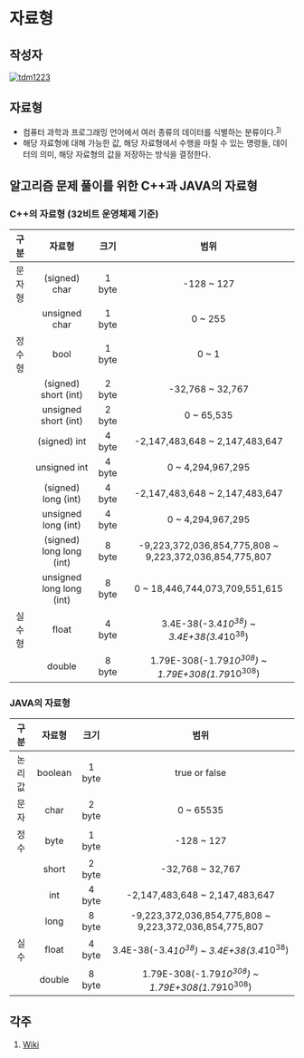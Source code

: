 **자료형**
==========

작성자
------

[![tdm1223](https://avatars1.githubusercontent.com/u/21440957?s=100&v=4)](https://github.com/tdm1223)

자료형
------

-	컴퓨터 과학과 프로그래밍 언어에서 여러 종류의 데이터를 식별하는 분류이다.<sup>[1)](#ref1)</sup>
-	해당 자료형에 대해 가능한 값, 해당 자료형에서 수행을 마칠 수 있는 명령들, 데이터의 의미, 해당 자료형의 값을 저장하는 방식을 결정한다.

알고리즘 문제 풀이를 위한 C++과 JAVA의 자료형
---------------------------------------------

### C++의 자료형 (32비트 운영체제 기준)

| 구분   | 자료형                   | 크기   | 범위                                                                  |
|:------:|:------------------------:|:------:|:---------------------------------------------------------------------:|
| 문자형 |      (signed) char       | 1 byte |                              -128 ~ 127                               |
|        |      unsigned char       | 1 byte |                                0 ~ 255                                |
| 정수형 |           bool           | 1 byte |                                 0 ~ 1                                 |
|        |   (signed) short (int)   | 2 byte |                           -32,768 ~ 32,767                            |
|        |   unsigned short (int)   | 2 byte |                              0 ~ 65,535                               |
|        |       (signed) int       | 4 byte |                    -2,147,483,648 ~ 2,147,483,647                     |
|        |       unsigned int       | 4 byte |                           0 ~ 4,294,967,295                           |
|        |   (signed) long (int)    | 4 byte |                    -2,147,483,648 ~ 2,147,483,647                     |
|        |   unsigned long (int)    | 4 byte |                           0 ~ 4,294,967,295                           |
|        | (signed) long long (int) | 8 byte |        -9,223,372,036,854,775,808 ~ 9,223,372,036,854,775,807         |
|        | unsigned long long (int) | 8 byte |                    0 ~ 18,446,744,073,709,551,615                     |
| 실수형 |          float           | 4 byte |     3.4E-38(-3.4*10<sup>38</sup>) ~ 3.4E+38(3.4*10<sup>38</sup>\)     |
|        |          double          | 8 byte | 1.79E-308(-1.79*10<sup>308</sup>) ~ 1.79E+308(1.79*10<sup>308</sup>\) |

### JAVA의 자료형

| 구분   | 자료형  | 크기   | 범위                                                                  |
|:------:|:-------:|:------:|:---------------------------------------------------------------------:|
| 논리값 | boolean | 1 byte |                             true or false                             |
|  문자  |  char   | 2 byte |                               0 ~ 65535                               |
|  정수  |  byte   | 1 byte |                              -128 ~ 127                               |
|        |  short  | 2 byte |                           -32,768 ~ 32,767                            |
|        |   int   | 4 byte |                    -2,147,483,648 ~ 2,147,483,647                     |
|        |  long   | 8 byte |        -9,223,372,036,854,775,808 ~ 9,223,372,036,854,775,807         |
|  실수  |  float  | 4 byte |     3.4E-38(-3.4*10<sup>38</sup>) ~ 3.4E+38(3.4*10<sup>38</sup>\)     |
|        | double  | 8 byte | 1.79E-308(-1.79*10<sup>308</sup>) ~ 1.79E+308(1.79*10<sup>308</sup>\) |

각주
----

<a id="ref1">

1.	[Wiki](https://ko.wikipedia.org/wiki/%EC%9E%90%EB%A3%8C%ED%98%95)

</a>
